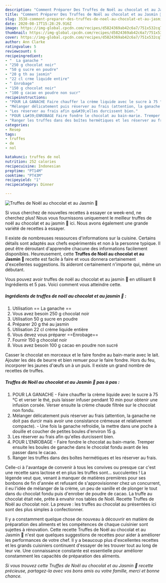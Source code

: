 ```yaml
---
description: "Comment Préparer Des Truffes de Noël au chocolat et au Jasmin 🎄"
title: "Comment Préparer Des Truffes de Noël au chocolat et au Jasmin 🎄"
slug: 3538-comment-preparer-des-truffes-de-noel-au-chocolat-et-au-jasmin
date: 2020-08-17T15:28:29.916Z
image: https://img-global.cpcdn.com/recipes/d5824369ab42c6a7/751x532cq70/truffes-de-noel-au-chocolat-et-au-jasmin-🎄-photo-principale-de-la-recette.jpg
thumbnail: https://img-global.cpcdn.com/recipes/d5824369ab42c6a7/751x532cq70/truffes-de-noel-au-chocolat-et-au-jasmin-🎄-photo-principale-de-la-recette.jpg
cover: https://img-global.cpcdn.com/recipes/d5824369ab42c6a7/751x532cq70/truffes-de-noel-au-chocolat-et-au-jasmin-🎄-photo-principale-de-la-recette.jpg
author: Ann Clarke
ratingvalue: 5
reviewcount: 6
recipeingredient:
- "  La ganache "
- "250 g chocolat noir"
- "50 g sucre en poudre"
- "20 g th au jasmin"
- "22 cl crme liquide entire"
- " Enrobage"
- "150 g chocolat noir"
- "100 g cacao en poudre non sucr"
recipeinstructions:
- "POUR LA GANACHE Faire chauffer la crème liquide avec le sucre à 75 °C et verser le thé, puis laisser infuser pendant 10 min pour obtenir une infusion corsée. Verser ensuite la crème chaude filtrée sur le chocolat non fondu."
- "Mélanger délicatement puis réserver au frais (attention, la ganache ne doit pas durcir mais avoir une consistance crémeuse et relativement compacte). Une fois la ganache refroidie, la mettre dans une poche à douille et coucher de petites boules d&#39;environ 15 g."
- "Les réserver au frais afin qu&#39;elles durcissent bien."
- "POUR L&#39;ENROBAGE Faire fondre le chocolat au bain-marie. Tremper ensuite les boules de ganache dans le chocolat fondu avant de les passer dans le cacao."
- "Ranger les truffes dans des boîtes hermétiques et les réserver au frais."
categories:
- Resep
tags:
- truffes
- de
- nol

katakunci: truffes de nol 
nutrition: 252 calories
recipecuisine: Indonesian
preptime: "PT14M"
cooktime: "PT43M"
recipeyield: "1"
recipecategory: Dinner

---
```



![Truffes de Noël au chocolat et au Jasmin 🎄](https://img-global.cpcdn.com/recipes/d5824369ab42c6a7/751x532cq70/truffes-de-noel-au-chocolat-et-au-jasmin-🎄-photo-principale-de-la-recette.jpg)

Si vous cherchez de nouvelles recettes à essayer ce week-end, ne cherchez plus! Nous vous fournissons uniquement le meilleur truffes de noël au chocolat et au jasmin 🎄 ici. Nous avons également une grande variété de recettes à essayer.

Il existe de nombreuses ressources d'informations sur la cuisine. Certains détails sont adaptés aux chefs expérimentés et non à la personne typique. Il peut être déroutant d'apprendre chacune des informations facilement disponibles. Heureusement, cette <strong> Truffes de Noël au chocolat et au Jasmin 🎄 </strong> recette est facile à faire et vous donnera certainement d'excellentes suggestions. Ils aideront certainement n'importe qui, même un débutant.

<!--inarticleads1-->

Vous pouvez avoir truffes de noël au chocolat et au jasmin 🎄 en utilisant 8 Ingrédients et 5 pas. Voici comment vous atteindre cette.

##### Ingrédients de truffes de noël au chocolat et au jasmin 🎄 :

1. Utilisation  == La ganache ==
1. Vous avez besoin 250 g chocolat noir
1. Utilisation 50 g sucre en poudre
1. Préparer 20 g thé au jasmin
1. Utilisation 22 cl crème liquide entière
1. Vous devez vous préparer  ==Enrobage==
1. Fournir 150 g chocolat noir
1. Vous avez besoin 100 g cacao en poudre non sucré


Casser le chocolat en morceaux et le faire fondre au bain-marie avec le lait. Ajouter les dés de beurre et bien remuer pour le faire fondre. Hors du feu, incorporer les jaunes d&#39;œufs un à un puis. Il existe un grand nombre de recettes de truffes. 

<!--inarticleads2-->

##### Truffes de Noël au chocolat et au Jasmin 🎄 pas à pas :

1. POUR LA GANACHE - Faire chauffer la crème liquide avec le sucre à 75 °C et verser le thé, puis laisser infuser pendant 10 min pour obtenir une infusion corsée. Verser ensuite la crème chaude filtrée sur le chocolat non fondu.
1. Mélanger délicatement puis réserver au frais (attention, la ganache ne doit pas durcir mais avoir une consistance crémeuse et relativement compacte). - Une fois la ganache refroidie, la mettre dans une poche à douille et coucher de petites boules d&#39;environ 15 g.
1. Les réserver au frais afin qu&#39;elles durcissent bien.
1. POUR L&#39;ENROBAGE - Faire fondre le chocolat au bain-marie. Tremper ensuite les boules de ganache dans le chocolat fondu avant de les passer dans le cacao.
1. Ranger les truffes dans des boîtes hermétiques et les réserver au frais.


Celle-ci à l&#39;avantage de convenir à tous les convives ou presque car c&#39;est une recette sans lactose et en plus les truffes sont… succulentes ! La légende veut que, venant à manquer de matières premières pour ses bonbons de fin d&#39;année et refusant de s&#39;approvisionner chez un concurrent, il eu l&#39;idée de mélanger de la crème, un peu de vanille et de plonger le tout dans du chocolat fondu puis d&#39;enrober de poudre de cacao. La truffe au chocolat était née, prête à envahir nos tables de Noël. Recette Truffes de Noël au chocolat noir. La preuve : les truffes au chocolat au présentées ici sont des plus simples à confectionner. 

<!--inarticleads1-->

<p>
Il y a constamment quelque chose de nouveau à découvrir en matière de préparation des aliments et les compétences de chaque cuisinier sont sujettes à rénovation. Cette recette Truffes de Noël au chocolat et au Jasmin 🎄 n'est que quelques suggestions de recettes pour aider à améliorer les performances de votre chef. Il y a beaucoup plus d'excellentes recettes et les grands cuisiniers continuent d'essayer de les trouver tout au long de leur vie. Une connaissance constante est essentielle pour améliorer constamment les capacités de préparation des aliments.
</p>

<p>
<i>Si vous trouvez cette Truffes de Noël au chocolat et au Jasmin 🎄 recette précieuse, partagez-la avec vos bons amis ou votre famille, merci et bonne chance.</i>
</p>
